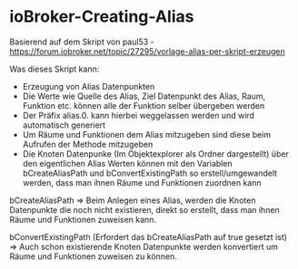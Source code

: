 # ioBroker-Creating-Alias
Basierend auf dem Skript von paul53 - https://forum.iobroker.net/topic/27295/vorlage-alias-per-skript-erzeugen

Was dieses Skript kann:

- Erzeugung von Alias Datenpunkten
- Die Werte wie Quelle des Alias, Ziel Datenpunkt des Alias, Raum, Funktion etc. können alle der Funktion selber übergeben werden
- Der Präfix alias.0. kann hierbei weggelassen werden und wird automatisch generiert
- Um Räume und Funktionen dem Alias mitzugeben sind diese beim Aufrufen der Methode mitzugeben
- Die Knoten Datenpunke (Im Objektexplorer als Ordner dargestellt) über den eigentlichen Alias Werten können mit den Variablen bCreateAliasPath und bConvertExistingPath so erstell/umgewandelt werden, dass man ihnen Räume und Funktionen zuordnen kann

bCreateAliasPath
=> Beim Anlegen eines Alias, werden die Knoten Datenpunkte die noch nicht existieren, direkt so erstellt, dass man ihnen Räume und Funktionen zuweisen kann.

bConvertExistingPath (Erfordert das bCreateAliasPath auf true gesetzt ist)
=> Auch schon existierende Knoten Datenpunkte werden konvertiert um Räume und Funktionen zuweisen zu können.

